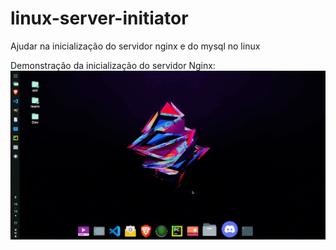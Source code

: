 # linux-server-initiator
Ajudar na inicialização do servidor nginx e do mysql no linux
<div>
Demonstração da inicialização do servidor Nginx:
<img src="Peek 28-10-2022 15-14.gif">
</div>
